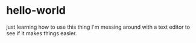 # hello-world
just learning how to use this thing
I'm messing around with a text editor to see if it makes things easier. 
